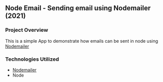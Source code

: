 ## Node Email - Sending email using Nodemailer (2021)

### Project Overview

This is a simple App to demonstrate how emails can be sent in node using [Nodemailer](https://nodemailer.com)

### Technologies Utilized

- [Nodemailer](https://nodemailer.com)
- Node

